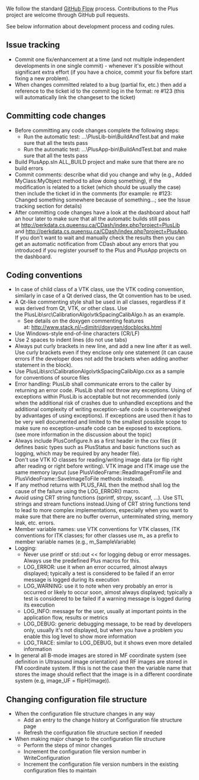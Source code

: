We follow the standard [GitHub Flow](https://guides.github.com/introduction/flow/) process. Contributions to the Plus project are welcome through GitHub pull requests.

See below information about development process and coding rules.

Issue tracking
--------------

- Commit one fix/enhancement at a time (and not multiple independent developments in one single commit) - whenever it's possible without significant extra effort (if you have a choice, commit your fix before start fixing a new problem).
- When changes committed related to a bug (partial fix, etc.) then add a reference to the ticket id to the commit log in the format: re #123 (this will automatically link the changeset to the ticket)

Committing code changes
-----------------------

- Before committing any code changes complete the following steps:
  - Run the automatic test: ...\PlusLib-bin\BuildAndTest.bat and make sure that all the tests pass
  - Run the automatic test: ...\PlusApp-bin\BuildAndTest.bat and make sure that all the tests pass
- Build PlusApp.sln ALL_BUILD project and make sure that there are no build errors
- Commit comments: describe what did you change and why (e.g., Added MyClass:MyObject method to allow doing something), if the modification is related to a ticket (which should be usually the case) then include the ticket id in the comments (for example: re #123: Changed something somewhere because of something...; see the Issue tracking section for details)
- After committing code changes have a look at the dashboard about half an hour later to make sure that all the automatic builds still pass at http://perkdata.cs.queensu.ca/CDash/index.php?project=PlusLib and http://perkdata.cs.queensu.ca/CDash/index.php?project=PlusApp. If you don't want to wait and manually check the results then you can get an automatic notification from CDash about any errors that you introduced if you register yourself to the Plus and PlusApp projects on the dashboard.

Coding conventions
------------------

- In case of child class of a VTK class, use the VTK coding convention, similarly in case of a Qt derived class, the Qt convention has to be used.
- A Qt-like commenting style shall be used in all classes, regardless if it was derived from Qt, VTK, or other class. Use the PlusLib\src\CalibrationAlgo\vtkSpacingCalibAlgo.h as an example.
  - See details on the doxygen commenting features at: http://www.stack.nl/~dimitri/doxygen/docblocks.html
- Use Windows-style end-of-line characters (CR/LF)
- Use 2 spaces to indent lines (do not use tabs)
- Always put curly brackets in new line, and add a new line after it as well. Use curly brackets even if they enclose only one statement (it can cause errors if the developer does not add the brackets when adding another statement in the block).
- Use PlusLib\src\CalibrationAlgo\vtkSpacingCalibAlgo.cxx as a sample for conventions of source files
- Error handling: PlusLib shall communicate errors to the caller by returning an error code. PlusLib shall not throw any exceptions. Using of exceptions within PlusLib is acceptable but not recommended (only when the additional risk of crashes due to unhandled exceptions and the additional complexity of writing exception-safe code is counterweighed by advantages of using exceptions). If exceptions are used then it has to be very well documented and limited to the smallest possible scope to make sure no exception-unsafe code can be exposed to exceptions. (see more information in the discussion about the topic)
- Always include PlusConfigure.h as a first header in the cxx files (it defines basic types such as PlusStatus and basic functions such as logging, which may be required by any header file).
- Don't use VTK IO classes for reading/writing image data (or flip right after reading or right before writing). VTK image and ITK image use the same memory layout (use PlusVideoFrame::ReadImageFromFile and PlusVideoFrame::SaveImageToFile methods instead). 
- If any method returns with PLUS_FAIL then the method shall log the cause of the failure using the LOG_ERROR() macro.
- Avoid using CRT string functions (sprintf, strcpy, sscanf, ...). Use STL strings and stream functions instead.Using of CRT string functions tend to lead to more complex implementations, especially when you want to make sure that there are no buffer overrun, unterminated string, memory leak, etc. errors.
- Member variable names: use VTK conventions for VTK classes, ITK conventions for ITK classes; for other classes use m_ as a prefix to member variable names (e.g., m_SampleVariable)
- Logging:
  - Never use printf or std::out << for logging debug or error messages. Always use the predefined Plus macros for this.
  - LOG_ERROR: use it when an error occurred, almost always displayed; typically a test is considered to be failed if an error message is logged during its execution
  - LOG_WARNING: use it to note when very probably an error is occurred or likely to occur soon, almost always displayed; typically a test is considered to be failed if a warning message is logged during its execution
  - LOG_INFO: message for the user, usually at important points in the application flow, results or metrics
  - LOG_DEBUG: generic debugging message, to be read by developers only, usually it's not displayed, but when you have a problem you enable this log level to show more information
  - LOG_TRACE: similar to LOG_DEBUG, but it shows even more detailed information
- In general all B-mode images are stored in MF coordinate system (see definition in Ultrasound image orientation) and RF images are stored in FM coordinate system. If this is not the case then the variable name that stores the image should reflect that the image is in a different coordinate system (e.g, image_UF = flipH(image)).


Changing configuration file structure
-------------------------------------

- When the configuration file structure changes in any way
  - Add an entry to the change history at Configuration file structure page
  - Refresh the configuration file structure section if needed
- When making major change to the configuration file structure
  - Perform the steps of minor changes 
  - Increment the configuration file version number in WriteConfiguration
  - Increment the configuration file version numbers in the existing configuration files to maintain
